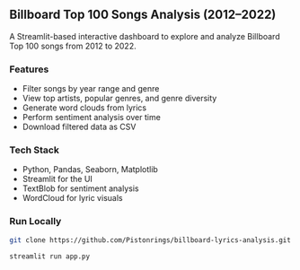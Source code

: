 
## Billboard Top 100 Songs Analysis (2012–2022)

A Streamlit-based interactive dashboard to explore and analyze Billboard Top 100 songs from 2012 to 2022.

### Features

* Filter songs by year range and genre
* View top artists, popular genres, and genre diversity
* Generate word clouds from lyrics
* Perform sentiment analysis over time
* Download filtered data as CSV

### Tech Stack

* Python, Pandas, Seaborn, Matplotlib
* Streamlit for the UI
* TextBlob for sentiment analysis
* WordCloud for lyric visuals

### Run Locally

```bash
git clone https://github.com/Pistonrings/billboard-lyrics-analysis.git

streamlit run app.py
```
